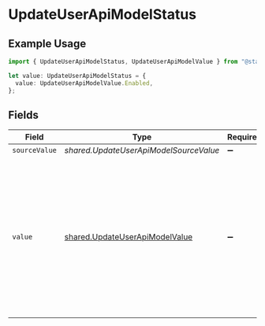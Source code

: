 # UpdateUserApiModelStatus

## Example Usage

```typescript
import { UpdateUserApiModelStatus, UpdateUserApiModelValue } from "@stackone/stackone-client-ts/sdk/models/shared";

let value: UpdateUserApiModelStatus = {
  value: UpdateUserApiModelValue.Enabled,
};
```

## Fields

| Field                                                                                                                                                         | Type                                                                                                                                                          | Required                                                                                                                                                      | Description                                                                                                                                                   | Example                                                                                                                                                       |
| ------------------------------------------------------------------------------------------------------------------------------------------------------------- | ------------------------------------------------------------------------------------------------------------------------------------------------------------- | ------------------------------------------------------------------------------------------------------------------------------------------------------------- | ------------------------------------------------------------------------------------------------------------------------------------------------------------- | ------------------------------------------------------------------------------------------------------------------------------------------------------------- |
| `sourceValue`                                                                                                                                                 | *shared.UpdateUserApiModelSourceValue*                                                                                                                        | :heavy_minus_sign:                                                                                                                                            | N/A                                                                                                                                                           |                                                                                                                                                               |
| `value`                                                                                                                                                       | [shared.UpdateUserApiModelValue](../../../sdk/models/shared/updateuserapimodelvalue.md)                                                                       | :heavy_minus_sign:                                                                                                                                            | The status of the user, e.g. whether the user is enabled, has been disabled (eg. by an admin), or is pending (ie: awaiting approval by the user or an admin). | enabled                                                                                                                                                       |